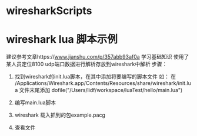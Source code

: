 # wiresharkScripts
# wireshark lua 脚本示例
建议参考文章https://www.jianshu.com/p/357abb93af0a 学习基础知识
使用了某人员定位8100 udp端口数据进行解析存放到wireshark中解析
步骤：
1. 找到wireshark的init.lua脚本，在其中添加将要编写的脚本文件
如： 在 /Applications/Wireshark.app/Contents/Resources/share/wireshark/init.lua 文件末尾添加
   dofile("/Users/lidf/workspace/luaTest/hello/main.lua")

2. 编写main.lua脚本
3. wireshark 载入抓到的包example.pacg
4. 查看文件
